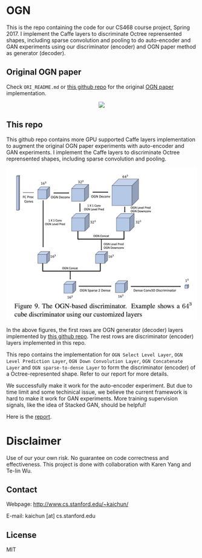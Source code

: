 # OGN

This is the repo containing the code for our CS468 course project, Spring 2017. I implement the Caffe layers to discriminate Octree reprensented shapes, including sparse convolution and pooling to do auto-encoder and GAN experiments using our discriminator (encoder) and OGN paper method as generator (decoder).

## Original OGN paper

Check `ORI_README.md` or [this github repo](https://github.com/lmb-freiburg/ogn) for the original [OGN paper](https://arxiv.org/abs/1703.09438) implementation.

<p align="center"> 
<img src="https://github.com/mtatarchenko/ogn/blob/master/thumbnail.png">
</p>

## This repo

This github repo contains more GPU supported Caffe layers implementation to augment the original OGN paper experiments with auto-encoder and GAN experiments.
I implement the Caffe layers to discriminate Octree reprensented shapes, including sparse convolution and pooling.

<p align="center"> 
<img src="https://github.com/daerduoCarey/ogn/blob/master/teaser.png">
</p>

In the above figures, the first rows are OGN generator (decoder) layers implemented by [this github repo](https://github.com/lmb-freiburg/ogn). The rest rows are discriminator (encoder) layers implemented in this repo.

This repo contains the implementation for `OGN Select Level Layer`, `OGN Level Prediction Layer`, `OGN Down Convolution Layer`, `OGN Concatenate Layer` and `OGN sparse-to-dense Layer` to form the discriminator (encoder) of a Octree-represented shape. Refer to our report for more details.

We successfully make it work for the auto-encoder experiment. But due to time limit and some techinical issue, we believe the current framework is hard to make it work for GAN experiments. More training supervision signals, like the idea of Stacked GAN, should be helpful!

Here is the [report](http://www.cs.stanford.edu/~kaichun/resume/cs468_project_report.pdf).

# Disclaimer

Use of our your own risk. No guarantee on code correctness and effectiveness.
This project is done with collaboration with Karen Yang and Te-lin Wu.

## Contact
Webpage: http://www.cs.stanford.edu/~kaichun/ 

E-mail: kaichun [at] cs.stanford.edu

## License
MIT

